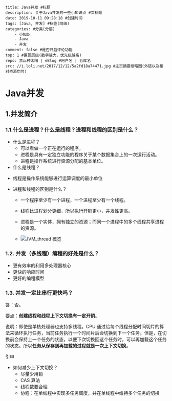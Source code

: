 ```
title: Java并发 #标题
description: 关于Java并发的一些小知识点 #次标题
date: 2019-10-11 09:28:18 #创建时间
tags: [Java, 并发] #标签(同级)
categories: #分类(分层)
    - 小知识
    - Java
    - 并发
comment: false #是否开启评论功能
top: 1 #置顶层级(数字越大，优先级越高)
repo: 禁止种太阳 | eBlog #用户名 | 仓库名
src: //i.loli.net/2017/12/12/5a2fd18a74471.jpg #主页摘要缩略图(外链以及相对资源均可)
```

# Java并发  

## 1.并发简介  

### 1.1.什么是进程？什么是线程？进程和线程的区别是什么？  

+ 什么是进程？
  - 可以看做一个正在运行的程序。
  - 进程是具有一定独立功能的程序关于某个数据集合上的一次运行活动。
  - 进程是操作系统进行资源分配的基本单位。
+ 什么是线程？
  
- 线程是操作系统能够进行运算调度的最小单位
  
+ 进程和线程的区别是什么？  

  -  一个程序至少有一个进程，一个进程至少有一个线程。

  - 线程比进程划分更细，所以执行开销更小，并发性更高。

  - 进程是一个实体，拥有独立的资源；而同一个进程中的多个线程共享进程的资源。

  - ![JVM_thread 概览](https://eatboooo.gitee.io/eblog/img/thumb/jvm_thread.png)
  
    
  
  

### 1.2. 并发（多线程）编程的好处是什么？



+ 更有效率的利用多处理器核心
+ 更快的响应时间
+ 更好的编程模型

### 1.3. 并发一定比串行更快吗？

答：否。

要点：**创建线程和线程上下文切换有一定开销**。

说明：即使是单核处理器也支持多线程。CPU 通过给每个线程分配时间切片的算法来循环执行任务，当前任务执行一个时间片后会切换到下一个任务。但是，在切换前会保持上一个任务的状态，以便下次切换回这个任务时，可以再加载这个任务的状态。所以**任务从保存到再加载的过程就是一次上下文切换**。

引申

- 如何减少上下文切换？
  - 尽量少用锁
  - CAS 算法
  - 线程数要合理
  - 协程：在单线程中实现多任务调度，并在单线程中维持多个任务的切换

### 









